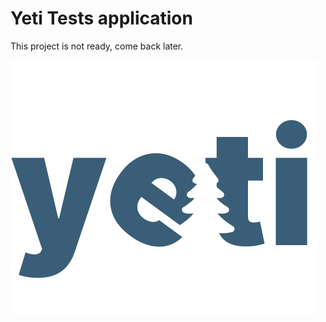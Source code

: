 # Yeti Tests application

This project is not ready, come back later.

<img src="https://github.com/leckliss/yeti/blob/main/src/imgs/Logo.svg">

